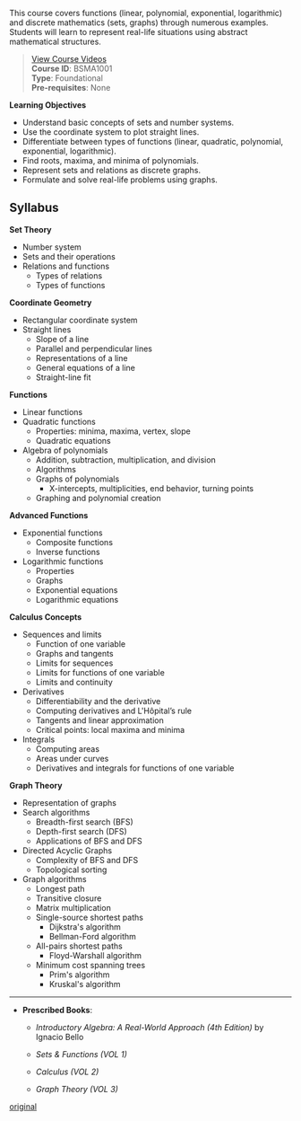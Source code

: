 This course covers functions (linear, polynomial, exponential, logarithmic) and discrete mathematics (sets, graphs) through numerous examples. Students will learn to represent real-life situations using abstract mathematical structures.

> 
> [View Course Videos](https://www.youtube.com/watch?v=F9BZ5JsnjYM&list=PLZ2ps__7DhBZYDZo9A0pZ_i0xhstrk5cR&index=1)  
> **Course ID**: BSMA1001  
**Type**: Foundational  
**Pre-requisites**: None  

**Learning Objectives**
- Understand basic concepts of sets and number systems.
- Use the coordinate system to plot straight lines.
- Differentiate between types of functions (linear, quadratic, polynomial, exponential, logarithmic).
- Find roots, maxima, and minima of polynomials.
- Represent sets and relations as discrete graphs.
- Formulate and solve real-life problems using graphs.

## **Syllabus**

**Set Theory**  
- Number system  
- Sets and their operations  
- Relations and functions  
  - Types of relations  
  - Types of functions  

**Coordinate Geometry**  
- Rectangular coordinate system  
- Straight lines  
  - Slope of a line  
  - Parallel and perpendicular lines  
  - Representations of a line  
  - General equations of a line  
  - Straight-line fit  

**Functions**  
- Linear functions  
- Quadratic functions  
  - Properties: minima, maxima, vertex, slope  
  - Quadratic equations  
- Algebra of polynomials  
  - Addition, subtraction, multiplication, and division  
  - Algorithms  
  - Graphs of polynomials  
    - X-intercepts, multiplicities, end behavior, turning points  
  - Graphing and polynomial creation  

**Advanced Functions**  
- Exponential functions  
  - Composite functions  
  - Inverse functions  
- Logarithmic functions  
  - Properties  
  - Graphs  
  - Exponential equations  
  - Logarithmic equations  

**Calculus Concepts**  
- Sequences and limits  
  - Function of one variable  
  - Graphs and tangents  
  - Limits for sequences  
  - Limits for functions of one variable  
  - Limits and continuity  
- Derivatives  
  - Differentiability and the derivative  
  - Computing derivatives and L'Hôpital’s rule  
  - Tangents and linear approximation  
  - Critical points: local maxima and minima  
- Integrals  
  - Computing areas  
  - Areas under curves  
  - Derivatives and integrals for functions of one variable  

**Graph Theory**  
- Representation of graphs  
- Search algorithms  
  - Breadth-first search (BFS)  
  - Depth-first search (DFS)  
  - Applications of BFS and DFS  
- Directed Acyclic Graphs  
  - Complexity of BFS and DFS  
  - Topological sorting  
- Graph algorithms  
  - Longest path  
  - Transitive closure  
  - Matrix multiplication  
  - Single-source shortest paths  
    - Dijkstra's algorithm  
    - Bellman-Ford algorithm  
  - All-pairs shortest paths  
    - Floyd-Warshall algorithm  
  - Minimum cost spanning trees  
    - Prim's algorithm  
    - Kruskal's algorithm  

---- 

- **Prescribed Books**:  
  - *Introductory Algebra: A Real-World Approach (4th Edition)* by Ignacio Bello  

  - *Sets & Functions (VOL 1)*  
  - *Calculus (VOL 2)*  
  - *Graph Theory (VOL 3)*  

[original](https://study.iitm.ac.in/ds/course_pages/BSMA1001.html)
